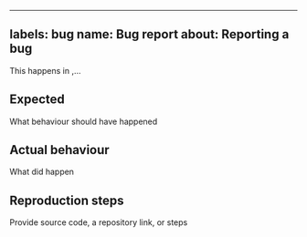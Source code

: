 ----
labels: bug
name: Bug report
about: Reporting a bug
----

This happens in ,...

## Expected

What behaviour should have happened

## Actual behaviour

What did happen

## Reproduction steps

Provide source code, a repository link, or steps
